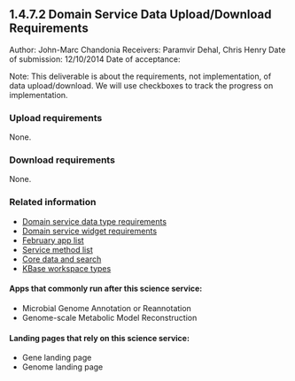 1.4.7.2 Domain Service Data Upload/Download Requirements
------------------------------------------------------------------------------

Author: John-Marc Chandonia
Receivers: Paramvir Dehal, Chris Henry
Date of submission: 12/10/2014
Date of acceptance:   

Note: This deliverable is about the requirements, not implementation,
of data upload/download. We will use checkboxes to track the progress
on implementation.

### Upload requirements

None.

### Download requirements

None.

### Related information

- [Domain service data type requirements](https://github.com/levinas/WBS-Science-Service-Deliverables/blob/master/1.4.7.1-Domain-Service-Data-Type-Requirements.md)
- [Domain service widget requirements](https://github.com/levinas/WBS-Science-Service-Deliverables/blob/master/1.4.7.3-Domain-Service-Widget-Requirements.md)
- [February app list](https://docs.google.com/spreadsheets/d/1jIyMrAnG1GJP6i0qgFmah9cM51BpcpvC-SAmPaJArM4/edit#gid=0)
- [Service method list](https://docs.google.com/spreadsheets/d/1XeYR-ZFsldHVB7I8yPkP-aGPlzXqY7cU1gTArRXZs78/edit?usp=sharing)
- [Core data and search](https://docs.google.com/spreadsheets/d/1auAfLVc1ogs6SBOIAqCp6GG8gUr19b-gW2VqSBAA7jo/edit#gid=940808100)
- [KBase workspace types](http://narrative.kbase.us/functional-site/#/spec/storage/0)

#### Apps that commonly run after this science service:

- Microbial Genome Annotation or Reannotation
- Genome-scale Metabolic Model Reconstruction

#### Landing pages that rely on this science service:

- Gene landing page
- Genome landing page

